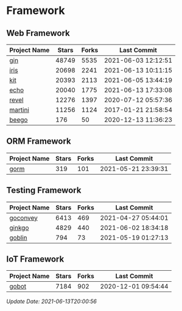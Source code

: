 # Framework

## Web Framework
| Project Name | Stars | Forks | Last Commit |
| ------------ | ----- | ----- | ----------- |
| [gin](https://github.com/gin-gonic/gin) | 48749 | 5535 | 2021-06-03 12:12:51 |
| [iris](https://github.com/kataras/iris) | 20698 | 2241 | 2021-06-13 10:11:15 |
| [kit](https://github.com/go-kit/kit) | 20393 | 2113 | 2021-06-05 13:44:19 |
| [echo](https://github.com/labstack/echo) | 20040 | 1775 | 2021-06-13 17:33:08 |
| [revel](https://github.com/revel/revel) | 12276 | 1397 | 2020-07-12 05:57:36 |
| [martini](https://github.com/go-martini/martini) | 11256 | 1124 | 2017-01-21 21:58:54 |
| [beego](https://github.com/astaxie/beego) | 176 | 50 | 2020-12-13 11:36:23 |

## ORM Framework
| Project Name | Stars | Forks | Last Commit |
| ------------ | ----- | ----- | ----------- |
| [gorm](https://github.com/jinzhu/gorm) | 319 | 101 | 2021-05-21 23:39:31 |

## Testing Framework
| Project Name | Stars | Forks | Last Commit |
| ------------ | ----- | ----- | ----------- |
| [goconvey](https://github.com/smartystreets/goconvey) | 6413 | 469 | 2021-04-27 05:44:01 |
| [ginkgo](https://github.com/onsi/ginkgo) | 4829 | 440 | 2021-06-02 18:34:18 |
| [goblin](https://github.com/franela/goblin) | 794 | 73 | 2021-05-19 01:27:13 |

## IoT Framework
| Project Name | Stars | Forks | Last Commit |
| ------------ | ----- | ----- | ----------- |
| [gobot](https://github.com/hybridgroup/gobot) | 7184 | 902 | 2020-12-01 09:54:44 |

*Update Date: 2021-06-13T20:00:56*